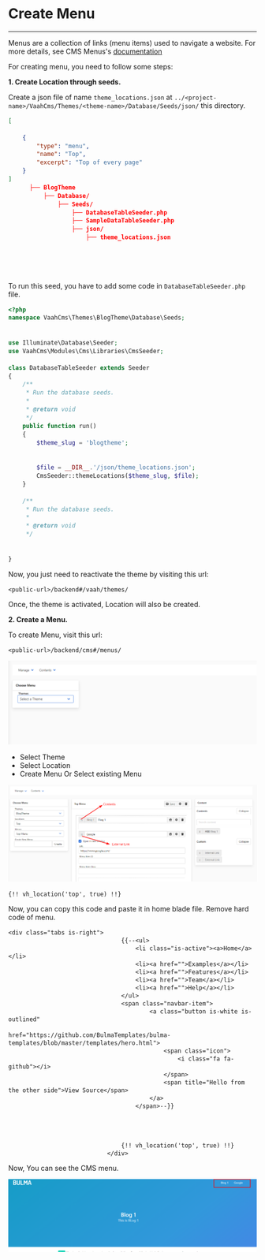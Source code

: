 # Create Menu

------

Menus are a collection of links (menu items) used to navigate a website. For more details, see CMS Menus's [documentation](/vaahcms/cms/menus)

For creating menu, you need to follow some steps:

**1. Create Location through seeds.**

Create a json file of name `theme_locations.json` at `../<project-name>/VaahCms/Themes/<theme-name>/Database/Seeds/json/` this directory.



```json
[

    {
        "type": "menu",
        "name": "Top",
        "excerpt": "Top of every page"
    }
]
      ├── BlogTheme
          ├── Database/
              ├── Seeds/
                  ├── DatabaseTableSeeder.php
                  ├── SampleDataTableSeeder.php
                  ├── json/
                      ├── theme_locations.json


      
    
```

To run this seed, you have to add some code in `DatabaseTableSeeder.php` file.



```php
<?php
namespace VaahCms\Themes\BlogTheme\Database\Seeds;


use Illuminate\Database\Seeder;
use VaahCms\Modules\Cms\Libraries\CmsSeeder;

class DatabaseTableSeeder extends Seeder
{
    /**
     * Run the database seeds.
     *
     * @return void
     */
    public function run()
    {
        $theme_slug = 'blogtheme';


        $file = __DIR__.'/json/theme_locations.json';
        CmsSeeder::themeLocations($theme_slug, $file);
    }

    /**
     * Run the database seeds.
     *
     * @return void
     */


}
```

Now, you just need to reactivate the theme by visiting this url:

```http request
<public-url>/backend#/vaah/themes/
```



Once, the theme is activated, Location will also be created.

**2. Create a Menu.**

To create Menu, visit this url:

```http request
<public-url>/backend/cms#/menus/
```

<img src="/images/create-menu-1.png" alt="create-menu-1">



- Select Theme
- Select Location
- Create Menu Or Select existing Menu


<img src="/images/create-menu-2.png" alt="create-menu-2">

```php+HTML
{!! vh_location('top', true) !!}
```



Now, you can copy this code and paste it in home blade file. Remove hard code of menu.


```php+HTML
<div class="tabs is-right">
                                {{--<ul>
                                    <li class="is-active"><a>Home</a></li>
                                    <li><a href="">Examples</a></li>
                                    <li><a href="">Features</a></li>
                                    <li><a href="">Team</a></li>
                                    <li><a href="">Help</a></li>
                                </ul>
                                <span class="navbar-item">
                                        <a class="button is-white is-outlined"
                                           href="https://github.com/BulmaTemplates/bulma-templates/blob/master/templates/hero.html">
                                            <span class="icon">
                                                <i class="fa fa-github"></i>
                                            </span>
                                            <span title="Hello from the other side">View Source</span>
                                        </a>
                                    </span>--}}




                                {!! vh_location('top', true) !!}
                            </div>
```

Now, You can see the CMS menu.

<img src="/images/create-menu-3.png" alt="create-menu-3">
